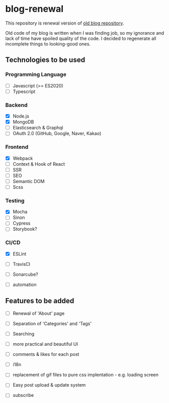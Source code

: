 # blog-renewal
This repository is renewal version of [old blog repository](https://github.com/3jins/blog.sejin).

Old code of my blog is written when I was finding job, so my ignorance and lack of time have spoiled quality of the code. I decided to regenerate all incomplete things to looking-good ones.



## Technologies to be used

### Programming Language

- [ ] Javascript (>= ES2020)
- [ ] Typescript

### Backend

- [x] Node.js
- [x] MongoDB
- [ ] Elasticsearch & Graphql
- [ ] OAuth 2.0 (GitHub, Google, Naver, Kakao)

### Frontend

- [x] Webpack
- [ ] Context & Hook of React
- [ ] SSR
- [ ] SEO
- [ ] Semantic DOM
- [ ] Scss

### Testing

- [x] Mocha
- [ ] Sinon
- [ ] Cypress
- [ ] Storybook?

### CI/CD

- [x] ESLint
- [ ] TravisCI
- [ ] Sonarcube?
- [ ] automation



## Features to be added

- [ ] Renewal of 'About' page
- [ ] Separation of 'Categories' and 'Tags'
- [ ] Searching
- [ ] more practical and beautiful UI
- [ ] comments & likes for each post
- [ ] i18n
- [ ] replacement of gif files to pure css implentation - e.g. loading screen
- [ ] Easy post upload & update system
- [ ] subscribe

